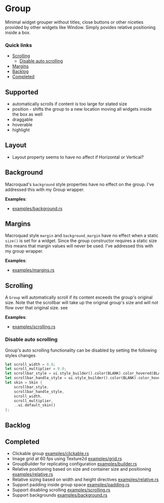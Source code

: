 # Group
Minimal widget grouper without titles, close buttons or other niceties provided by other
widgets like Window. Simply povides relative positioning inside a box.

### Quick links
* [Scrolling](#scrolling)
  * [Disable auto scrolling](#disable-auto-scrolling)
* [Margins](#margins)
* [Backlog](#backlog)
* [Completed](#completed)

## Supported
* automatically scrolls if content is too large for stated size
* position - shifts the group to a new location moving all widgets inside the box as well
* draggable
* hoverable
* highlight

## Layout
* Layout property seems to have no affect if Horizontal or Vertical?

## Background
Macroquad's `background` style properties have no effect on the group. I've addressed this with my 
Group wrapper.

**Examples**:
* [examples/background.rs](examples/background.rs)

## Margins
Macroquad style `margin` and `background_margin` have no effect when a static `size()` is set for a 
widget. Since the group constructor requires a static size this means that margin values will never 
be used. I've addressed this with my group wrapper.

**Examples**:
* [examples/margins.rs](examples/margins.rs)

## Scrolling
A `Group` will automatically scroll if its content exceeds the group's original size. Note that the 
scrollbar will take up the original group's size and will not flow over that original size. see 

**Examples**:
* [examples/scrolling.rs](examples/scrolling.rs)

### Disable auto scrolling
Group's auto scrolling functionality can be disabled by setting the following styles changes

```rust
let scroll_width = 0.0;
let scroll_multiplier = 0.0;
let scrollbar_style = ui.style_builder().color(BLANK).color_hovered(BLANK).color_clicked(BLANK).build();
let scrollbar_handle_style = ui.style_builder().color(BLANK).color_hovered(BLANK).color_clicked(BLANK).build();
let skin = Skin {
    scrollbar_style,
    scrollbar_handle_style,
    scroll_width,
    scroll_multiplier,
    ..ui.default_skin()
};
```

## Backlog

## Completed
* Clickable group [examples/clickable.rs](examples/clickable.rs)
* Image grid at 60 fps using Texture2d [examples/grid.rs](examples/grid.rs)
* GroupBuilder for replicating configuration [examples/builder.rs](examples/builder.rs)
* Relative positioning based on size and container size and positioning [examples/relative.rs](examples/relative.rs)
* Relative sizing based on width and height directives [examples/relative.rs](examples/relative.rs)
* Support padding inside group space [examples/padding.rs](examples/padding.rs)
* Support disabling scrolling [examples/scrolling.rs](examples/scrolling.rs)
* Support backgrounds [examples/background.rs](examples/background.rs)
